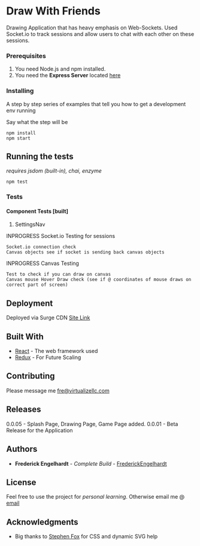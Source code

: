   # Draw With Friends

  Drawing Application that has heavy emphasis on Web-Sockets. Used Socket.io to track sessions and allow users to chat with each other on these sessions.

  ### Prerequisites

  1. You need Node.js and npm installed.
  2. You need the **Express Server** located [here](https://github.com/FrederickEngelhardt/draw_with_friends_server)

  ### Installing

  A step by step series of examples that tell you how to get a development env running

  Say what the step will be

  ```
  npm install
  npm start
  ```

  ## Running the tests
  *requires jsdom (built-in), chai, enzyme*
  ```
  npm test
  ```

  ### Tests

  #### Component Tests [built]

  1. SettingsNav

  INPROGRESS Socket.io Testing for sessions
  ```
  Socket.io connection check
  Canvas objects see if socket is sending back canvas objects
  ```
  INPROGRESS Canvas Testing
  ```
  Test to check if you can draw on canvas
  Canvas mouse Hover Draw check (see if @ coordinates of mouse draws on correct part of screen)
  ```

  ## Deployment

  Deployed via Surge CDN
  [Site Link](http://draw-with-friends.surge.sh/)

  ## Built With

  * [React](https://reactjs.org/) - The web framework used
  * [Redux](https://redux.js.org/) - For Future Scaling

  ## Contributing

  Please message me fre@virtualizellc.com

  ## Releases
  0.0.05 - Splash Page, Drawing Page, Game Page added.
  0.0.01 - Beta Release for the Application

  ## Authors

  * **Frederick Engelhardt** - *Complete Build* - [FrederickEngelhardt](https://github.com/FrederickEngelhardt)

  ## License

  Feel free to use the project for *personal learning*.
  Otherwise email me @ [email](fre@virtualizellc.com)

  ## Acknowledgments

  * Big thanks to [Stephen Fox](https://github.com/moltenkaizen) for CSS and dynamic SVG help
